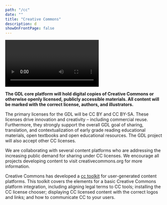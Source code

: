 ```yaml
---
path: "/cc"
date: ""
title: "Creative Commons"
description: d
showOnFrontPage: false
---
```


<video>
https://www.youtube.com/watch?v=JOS5CrJOvZw
</video>

**The GDL core platform will hold digital copies of Creative Commons or otherwise openly licensed, publicly accessible materials. All content will be marked with the correct license, authors, and illustrators.**

The primary licenses for the GDL will be CC BY and CC BY-SA. These licenses drive innovation and creativity – including commercial reuse. Furthermore, they strongly support the overall GDL goal of sharing, translation, and contextualization of early grade reading educational materials, open textbooks and open educational resources. The GDL project will also accept other CC licenses.

We are collaborating with several content platforms who are addressing the increasing public demand for sharing under CC licenses. We encourage all projects developing content to visit creativecommons.org for more information.

Creative Commons has developed a [cc toolkit](https://creativecommons.org/platform/toolkit/) for user-generated content platforms. This toolkit covers the elements for a basic Creative Commons platform integration, including aligning legal terms to CC tools; installing the CC license chooser; displaying CC licensed content with the correct logos and links; and how to communicate CC to your users.
